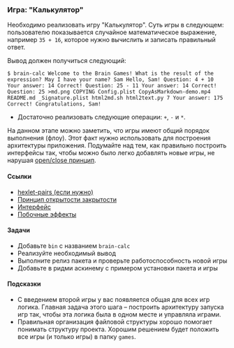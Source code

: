 ### Игра: "Калькулятор"

Необходимо реализовать игру "Калькулятор". Суть игры в следующем: пользователю показывается случайное математическое выражение, например `35 + 16`, которое нужно вычислить и записать правильный ответ.

Вывод должен получиться следующий:
    
    $ brain-calc Welcome to the Brain Games! What is the result of the expression? May I have your name? Sam Hello, Sam! Question: 4 + 10 Your answer: 14 Correct! Question: 25 - 11 Your answer: 14 Correct! Question: 25 >md.png COPYING Config.plist CopyAsMarkdown-demo.mp4 README.md _Signature.plist html2md.sh html2text.py 7 Your answer: 175 Correct! Congratulations, Sam! 

  * Достаточно реализовать следующие операции: `+`, `-` и `*`.

На данном этапе можно заметить, что игры имеют общий порядок выполнения (флоу). Этот факт нужно использовать для построения архитектуры приложения. Подумайте над тем, как правильно построить интерфейсы так, чтобы можно было легко добавлять новые игры, не нарушая [open/close принцип](https://ru.wikipedia.org/wiki/%D0%9F%D1%80%D0%B8%D0%BD%D1%86%D0%B8%D0%BF_%D0%BE%D1%82%D0%BA%D1%80%D1%8B%D1%82%D0%BE%D1%81%D1%82%D0%B8/%D0%B7%D0%B0%D0%BA%D1%80%D1%8B%D1%82%D0%BE%D1%81%D1%82%D0%B8).

#### Ссылки

  * [hexlet-pairs (если нужно)](https://github.com/hexlet-components/js-pairs)
  * [Принцип открытости закрытости](https://ru.wikipedia.org/wiki/%D0%9F%D1%80%D0%B8%D0%BD%D1%86%D0%B8%D0%BF_%D0%BE%D1%82%D0%BA%D1%80%D1%8B%D1%82%D0%BE%D1%81%D1%82%D0%B8/%D0%B7%D0%B0%D0%BA%D1%80%D1%8B%D1%82%D0%BE%D1%81%D1%82%D0%B8)
  * [Интерфейс](https://ru.wikipedia.org/wiki/API)
  * [Побочные эффекты](https://ru.wikipedia.org/wiki/%D0%9F%D0%BE%D0%B1%D0%BE%D1%87%D0%BD%D1%8B%D0%B9_%D1%8D%D1%84%D1%84%D0%B5%D0%BA%D1%82_(%D0%BF%D1%80%D0%BE%D0%B3%D1%80%D0%B0%D0%BC%D0%BC%D0%B8%D1%80%D0%BE%D0%B2%D0%B0%D0%BD%D0%B8%D0%B5))

#### Задачи

  * Добавьте `bin` с названием `brain-calc`
  * Реализуйте необходимый вывод
  * Выполните релиз пакета и проверьте работоспособность новой игры
  * Добавьте в ридми аскинему с примером установки пакета и игры

#### Подсказки

  * С введением второй игры у вас появляется общая для всех игр логика. Главная задача этого шага – построить архитектуру запуска игр так, чтобы эта логика была в одном месте и управляла играми.
  * Правильная организация файловой структуры хорошо помогает понимать структуру проекта. Хорошим решением будет положить все игры (и только игры) в папку `games`.
